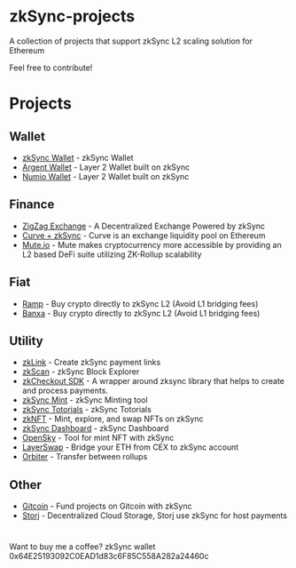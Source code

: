 # zkSync-projects
A collection of projects that support zkSync L2 scaling solution for Ethereum

Feel free to contribute!


# Projects

## Wallet

- [zkSync Wallet](https://wallet.zksync.io/) - zkSync Wallet
- [Argent Wallet](https://www.argent.xyz/) - Layer 2 Wallet built on zkSync
- [Numio Wallet](https://www.numio.one/) - Layer 2 Wallet built on zkSync

## Finance

- [ZigZag Exchange](https://info.zigzag.exchange/) - A Decentralized Exchange Powered by zkSync
- [Curve + zkSync](https://zksync.curve.fi/) - Curve is an exchange liquidity pool on Ethereum
- [Mute.io](https://mute.io/) - Mute makes cryptocurrency more accessible by providing an L2 based DeFi suite utilizing ZK-Rollup scalability

## Fiat

- [Ramp](https://ramp.network/buy/) - Buy crypto directly to zkSync L2 (Avoid L1 bridging fees)
- [Banxa](https://l2.banxa.com/) - Buy crypto directly to zkSync L2 (Avoid L1 bridging fees)

## Utility

- [zkLink](https://link.zksync.io/) - Create zkSync payment links
- [zkScan](https://zkscan.io/) - zkSync Block Explorer
- [zkCheckout SDK](https://www.npmjs.com/package/zksync-checkout) - A wrapper around zksync library that helps to create and process payments.
- [zkSync Mint](https://mint.zksync.dev/) - zkSync Minting tool
- [zkSync Totorials](https://zksync.io/faq/tutorials.html) - zkSync Totorials
- [zkNFT](https://zknft.xyz) - Mint, explore, and swap NFTs on zkSync 
- [zkSync Dashboard](https://dune.xyz/Marcov/zkSync) - zkSync Dashboard
- [OpenSky](https://open-sky.vercel.app/) - Tool for mint NFT with zkSync
- [LayerSwap](https://www.layerswap.io/) - Bridge your ETH from CEX to zkSync account
- [Orbiter](https://www.orbiter.finance/) - Transfer between rollups

## Other

- [Gitcoin](https://gitcoin.co/) - Fund projects on Gitcoin with zkSync
- [Storj](https://www.storj.io/) - Decentralized Cloud Storage, Storj use zkSync for host payments


# 

Want to buy me a coffee? zkSync wallet 0x64E25193092C0EAD1d83c6F85C558A282a24460c
